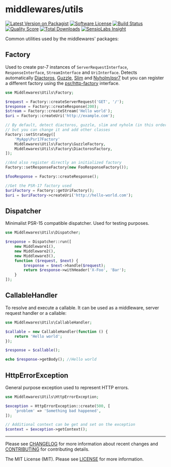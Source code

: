 # middlewares/utils

[![Latest Version on Packagist][ico-version]][link-packagist]
[![Software License][ico-license]](LICENSE)
[![Build Status][ico-travis]][link-travis]
[![Quality Score][ico-scrutinizer]][link-scrutinizer]
[![Total Downloads][ico-downloads]][link-downloads]
[![SensioLabs Insight][ico-sensiolabs]][link-sensiolabs]

Common utilities used by the middlewares' packages:

## Factory

Used to create psr-7 instances of `ServerRequestInterface`, `ResponseInterface`, `StreamInterface` and `UriInterface`. Detects automatically [Diactoros](https://github.com/zendframework/zend-diactoros), [Guzzle](https://github.com/guzzle/psr7), [Slim](https://github.com/slimphp/Slim) and [Nyholm/psr7](https://github.com/Nyholm/psr7) but you can register a different factory using the [psr/http-factory](https://github.com/php-fig/http-factory) interface.

```php
use Middlewares\Utils\Factory;

$request = Factory::createServerRequest('GET', '/');
$response = Factory::createResponse(200);
$stream = Factory::createStream('Hello world');
$uri = Factory::createUri('http://example.com');

// By default, detect diactoros, guzzle, slim and nyholm (in this order of priority),
// but you can change it and add other classes
Factory::setStrategy([
    'MyApp\Psr17Factory'
    Middlewares\Utils\Factory\GuzzleFactory,
    Middlewares\Utils\Factory\DiactorosFactory,
]);

//And also register directly an initialized factory
Factory::setResponseFactory(new FooResponseFactory());

$fooResponse = Factory::createResponse();

//Get the PSR-17 factory used
$uriFactory = Factory::getUriFactory();
$uri = $uriFactory->createUri('http://hello-world.com');
```

## Dispatcher

Minimalist PSR-15 compatible dispatcher. Used for testing purposes.

```php
use Middlewares\Utils\Dispatcher;

$response = Dispatcher::run([
    new Middleware1(),
    new Middleware2(),
    new Middleware3(),
    function ($request, $next) {
        $response = $next->handle($request);
        return $response->withHeader('X-Foo', 'Bar');
    }
]);
```

## CallableHandler

To resolve and execute a callable. It can be used as a middleware, server request handler or a callable:

```php
use Middlewares\Utils\CallableHandler;

$callable = new CallableHandler(function () {
    return 'Hello world';
});

$response = $callable();

echo $response->getBody(); //Hello world
```

## HttpErrorException

General purpose exception used to represent HTTP errors.

```php
use Middlewares\Utils\HttpErrorException;

$exception = HttpErrorException::create(500, [
    'problem' => 'Something bad happened',
]);

// Additional context can be get and set on the exception
$context = $exception->getContext();
```

---

Please see [CHANGELOG](CHANGELOG.md) for more information about recent changes and [CONTRIBUTING](CONTRIBUTING.md) for contributing details.

The MIT License (MIT). Please see [LICENSE](LICENSE) for more information.

[ico-version]: https://img.shields.io/packagist/v/middlewares/utils.svg?style=flat-square
[ico-license]: https://img.shields.io/badge/license-MIT-brightgreen.svg?style=flat-square
[ico-travis]: https://img.shields.io/travis/middlewares/utils/master.svg?style=flat-square
[ico-scrutinizer]: https://img.shields.io/scrutinizer/g/middlewares/utils.svg?style=flat-square
[ico-downloads]: https://img.shields.io/packagist/dt/middlewares/utils.svg?style=flat-square
[ico-sensiolabs]: https://img.shields.io/sensiolabs/i/3dcb2b7c-8564-48ef-9af4-d1e974762c3a.svg?style=flat-square

[link-packagist]: https://packagist.org/packages/middlewares/utils
[link-travis]: https://travis-ci.org/middlewares/utils
[link-scrutinizer]: https://scrutinizer-ci.com/g/middlewares/utils
[link-downloads]: https://packagist.org/packages/middlewares/utils
[link-sensiolabs]: https://insight.sensiolabs.com/projects/3dcb2b7c-8564-48ef-9af4-d1e974762c3a
